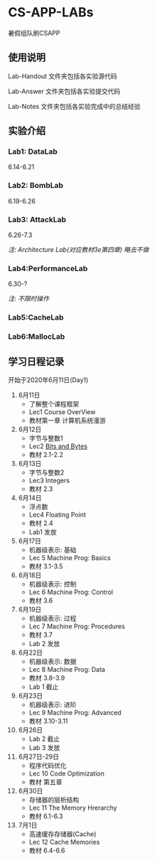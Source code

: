 # CS-APP-LABs
暑假组队刷CSAPP



## 使用说明

Lab-Handout 文件夹包括各实验源代码

Lab-Answer 文件夹包括各实验提交代码

Lab-Notes 文件夹包括各实验完成中的总结经验



## 实验介绍

### Lab1: DataLab

6.14-6.21

### Lab2: BombLab

6.19-6.26

### Lab3: AttackLab

6.26-7.3

*注: Architecture Lab(对应教材3e第四章) 略去不做*

### Lab4:PerformanceLab

6.30-?

*注: 不限时操作*

### Lab5:CacheLab



### Lab6:MallocLab





## 学习日程记录

开始于2020年6月11日(Day1)

1. 6月11日
   - 了解整个课程框架
   - Lec1 Course OverView
   - 教材第一章 计算机系统漫游
2. 6月12日
   - 字节与整数1
   - Lec2 [Bits and Bytes](https://www.bilibili.com/video/BV1iW411d7hd?p=2)
   - 教材  2.1-2.2
3. 6月13日
   - 字节与整数2
   - Lec3 Integers
   - 教材 2.3
4. 6月14日
   - 浮点数
   - Lec4 Floating Point
   - 教材 2.4
   - Lab1 发放
5. 6月17日
   - 机器级表示: 基础
   - Lec 5 Machine Prog: Basics
   - 教材 3.1-3.5
6. 6月18日
   - 机器级表示: 控制
   - Lec 6 Machine Prog: Control
   - 教材 3.6
7. 6月19日
   - 机器级表示: 过程
   - Lec 7 Machine Prog: Procedures 
   - 教材 3.7
   - Lab 2 发放
8. 6月22日
   - 机器级表示: 数据
   - Lec 8 Machine Prog: Data
   - 教材 3.8-3.9
   - Lab 1 截止
9. 6月23日
   - 机器级表示: 进阶
   - Lec 9 Machine Prog: Advanced 
   - 教材 3.10-3.11
10. 6月26日
    - Lab 2 截止 
    - Lab 3 发放
11. 6月27日-29日
    - 程序代码优化
    - Lec 10 Code Optimization
    - 教材 第五章
12. 6月30日
    - 存储器的层析结构
    - Lec 11 The Memory Hrerarchy
    - 教材 6.1-6.3
13. 7月1日
    - 高速缓存存储器(Cache)
    - Lec 12 Cache Memories
    - 教材 6.4-6.6